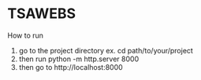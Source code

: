 # TSAWEBS
How to run
1. go to the project directory
   ex. cd path/to/your/project
2. then run python -m http.server 8000
3. then go to http://localhost:8000

